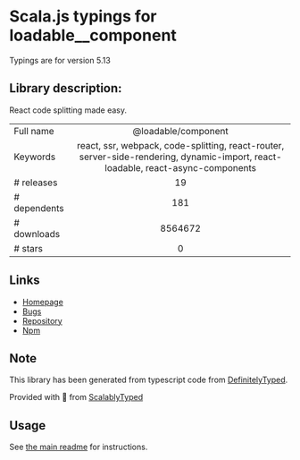 
# Scala.js typings for loadable__component

Typings are for version 5.13

## Library description:
React code splitting made easy.

|                    |                 |
| ------------------ | :-------------: |
| Full name          | @loadable/component |
| Keywords           | react, ssr, webpack, code-splitting, react-router, server-side-rendering, dynamic-import, react-loadable, react-async-components |
| # releases         | 19 |
| # dependents       | 181 |
| # downloads        | 8564672 |
| # stars            | 0 |

## Links
- [Homepage](https://github.com/gregberge/loadable-components#readme)
- [Bugs](https://github.com/gregberge/loadable-components/issues)
- [Repository](https://github.com/gregberge/loadable-components)
- [Npm](https://www.npmjs.com/package/%40loadable%2Fcomponent)
    


## Note
This library has been generated from typescript code from [DefinitelyTyped](https://definitelytyped.org).

Provided with :purple_heart: from [ScalablyTyped](https://github.com/oyvindberg/ScalablyTyped)

## Usage
See [the main readme](../../readme.md) for instructions.


